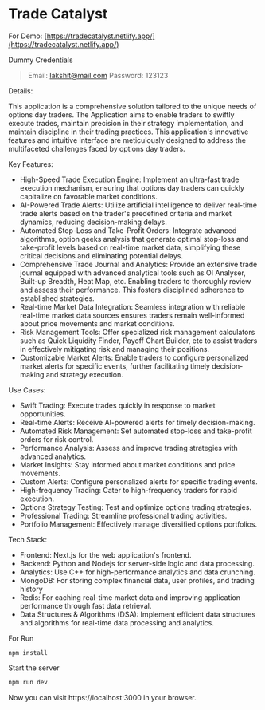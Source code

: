 # Trade Catalyst

For Demo: [https://tradecatalyst.netlify.app/](https://tradecatalyst.netlify.app/)

Dummy Credentials
> Email: lakshit@mail.com
> Password: 123123

Details:

This application is a comprehensive solution tailored to the unique needs of options day traders. The Application aims to enable traders to swiftly execute trades, maintain precision in their strategy implementation, and maintain discipline in their trading practices. This application's innovative features and intuitive interface are meticulously designed to address the multifaceted challenges faced by options day traders.

Key Features:

* High-Speed Trade Execution Engine: Implement an ultra-fast trade execution mechanism, ensuring that options day traders can quickly capitalize on favorable market conditions.
* AI-Powered Trade Alerts: Utilize artificial intelligence to deliver real-time trade alerts based on the trader's predefined criteria and market dynamics, reducing decision-making delays.
* Automated Stop-Loss and Take-Profit Orders: Integrate advanced algorithms, option geeks analysis that generate optimal stop-loss and take-profit levels based on real-time market data, simplifying these critical decisions and eliminating potential delays.
* Comprehensive Trade Journal and Analytics: Provide an extensive trade journal equipped with advanced analytical tools such as OI Analyser, Built-up Breadth, Heat Map, etc. Enabling traders to thoroughly review and assess their performance. This fosters disciplined adherence to established strategies.
* Real-time Market Data Integration: Seamless integration with reliable real-time market data sources ensures traders remain well-informed about price movements and market conditions.
* Risk Management Tools: Offer specialized risk management calculators such as Quick Liquidity Finder, Payoff Chart Builder, etc to assist traders in effectively mitigating risk and managing their positions.
* Customizable Market Alerts: Enable traders to configure personalized market alerts for specific events, further facilitating timely decision-making and strategy execution.

Use Cases:

* Swift Trading: Execute trades quickly in response to market opportunities.
* Real-time Alerts: Receive AI-powered alerts for timely decision-making.
* Automated Risk Management: Set automated stop-loss and take-profit orders for risk control.
* Performance Analysis: Assess and improve trading strategies with advanced analytics.
* Market Insights: Stay informed about market conditions and price movements.
* Custom Alerts: Configure personalized alerts for specific trading events.
* High-frequency Trading: Cater to high-frequency traders for rapid execution.
* Options Strategy Testing: Test and optimize options trading strategies.
* Professional Trading: Streamline professional trading activities.
* Portfolio Management: Effectively manage diversified options portfolios.
  
Tech Stack:

* Frontend: Next.js for the web application's frontend.
* Backend: Python and Nodejs for server-side logic and data processing.
* Analytics: Use C++ for high-performance analytics and data crunching.
* MongoDB: For storing complex financial data, user profiles, and trading history
* Redis: For caching real-time market data and improving application performance through fast data retrieval.
* Data Structures & Algorithms (DSA): Implement efficient data structures and algorithms for real-time data processing and analytics.

For Run
```
npm install
```

Start the server

    
        
```bash
npm run dev
```

Now you can visit https://localhost:3000 in your browser.
